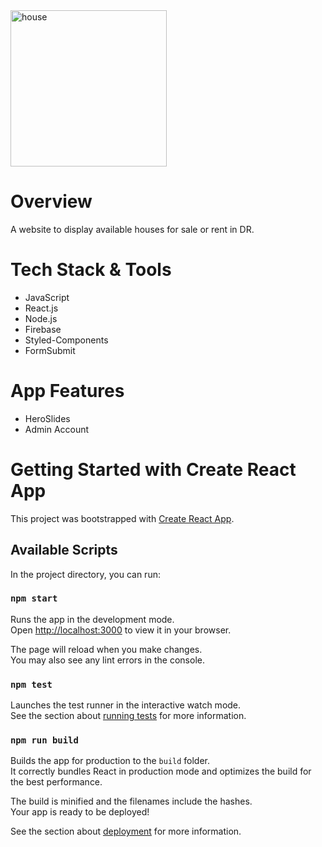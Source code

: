 <img src="https://user-images.githubusercontent.com/85481752/156042068-c8b87a3c-cab9-4345-8324-1022569c452c.png" alt="house" width="250px" />

# Overview

A website to display available houses for sale or rent in DR.

# Tech Stack & Tools

- JavaScript
- React.js
- Node.js
- Firebase
- Styled-Components
- FormSubmit

# App Features

- HeroSlides
- Admin Account

# Getting Started with Create React App

This project was bootstrapped with [Create React App](https://github.com/facebook/create-react-app).

## Available Scripts

In the project directory, you can run:

### `npm start`

Runs the app in the development mode.\
Open [http://localhost:3000](http://localhost:3000) to view it in your browser.

The page will reload when you make changes.\
You may also see any lint errors in the console.

### `npm test`

Launches the test runner in the interactive watch mode.\
See the section about [running tests](https://facebook.github.io/create-react-app/docs/running-tests) for more information.

### `npm run build`

Builds the app for production to the `build` folder.\
It correctly bundles React in production mode and optimizes the build for the best performance.

The build is minified and the filenames include the hashes.\
Your app is ready to be deployed!

See the section about [deployment](https://facebook.github.io/create-react-app/docs/deployment) for more information.
